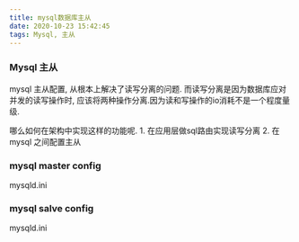 ```yaml
---
title: mysql数据库主从
date: 2020-10-23 15:42:45
tags: Mysql, 主从
---
```

### Mysql 主从
mysql 主从配置, 从根本上解决了读写分离的问题. 而读写分离是因为数据库应对并发的读写操作时, 应该将两种操作分离.因为读和写操作的io消耗不是一个程度量级.

哪么如何在架构中实现这样的功能呢.
    1. 在应用层做sql路由实现读写分离
    2. 在mysql 之间配置主从
   
   
### mysql master config
mysqld.ini



### mysql salve config
mysqld.ini